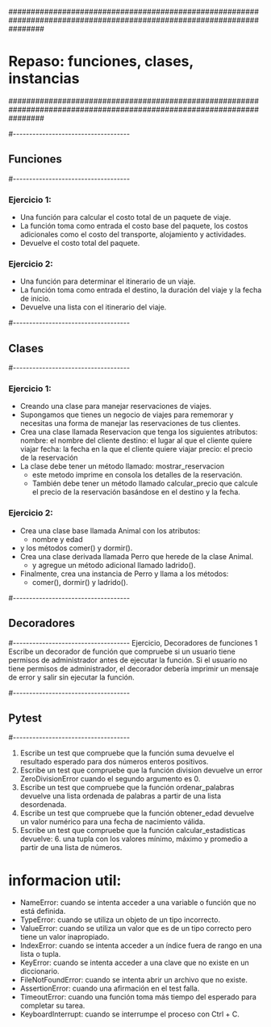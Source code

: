 
########################################################################################################################
# Repaso:  funciones, clases, instancias
########################################################################################################################

#------------------------------------
## Funciones 
#------------------------------------
### Ejercicio 1:
 - Una función para calcular el costo total de un paquete de viaje.
 - La función toma como entrada el costo base del paquete, los costos adicionales como el costo del transporte, alojamiento y actividades.
 - Devuelve el costo total del paquete.

### Ejercicio 2:
 - Una función para determinar el itinerario de un viaje.
 - La función toma como entrada el destino, la duración del viaje y la fecha de inicio.
 - Devuelve una lista con el itinerario del viaje.

#------------------------------------
## Clases 
#------------------------------------
### Ejercicio 1:
 - Creando una clase para manejar reservaciones de viajes.
 - Supongamos que tienes un negocio de viajes para rememorar y necesitas una forma de manejar las reservaciones de tus clientes.
 - Crea una clase llamada Reservacion que tenga los siguientes atributos:
    nombre: el nombre del cliente
    destino: el lugar al que el cliente quiere viajar
    fecha: la fecha en la que el cliente quiere viajar
    precio: el precio de la reservación
 - La clase debe tener un método llamado: mostrar_reservacion
   - este metodo imprime en consola los detalles de la reservación.
   - También debe tener un método llamado calcular_precio que calcule el precio de la reservación basándose en el destino y la fecha.

### Ejercicio 2:
  - Crea una clase base llamada Animal con los atributos:
    - nombre y edad
  - y los métodos comer() y dormir().
  - Crea una clase derivada llamada Perro que herede de la clase Animal.
    - y agregue un método adicional llamado ladrido().
  - Finalmente, crea una instancia de Perro y llama a los métodos:
    - comer(), dormir() y ladrido().


#------------------------------------
## Decoradores 
#------------------------------------
Ejercicio, Decoradores de funciones 1
Escribe un decorador de función que compruebe si un usuario tiene permisos de administrador antes de ejecutar la función.
Si el usuario no tiene permisos de administrador, el decorador debería imprimir un mensaje de error y salir sin ejecutar la función.



#------------------------------------
## Pytest 
#------------------------------------
1. Escribe un test que compruebe que la función suma devuelve el resultado esperado para dos números enteros positivos.
2. Escribe un test que compruebe que la función division devuelve un error ZeroDivisionError cuando el segundo argumento es 0.
3. Escribe un test que compruebe que la función ordenar_palabras devuelve una lista ordenada de palabras a partir de una lista desordenada.
4. Escribe un test que compruebe que la función obtener_edad devuelve un valor numérico para una fecha de nacimiento válida.
5. Escribe un test que compruebe que la función calcular_estadisticas devuelve:
   6. una tupla con los valores mínimo, máximo y promedio a partir de una lista de números.

# informacion util:
 - NameError: cuando se intenta acceder a una variable o función que no está definida.
 - TypeError: cuando se utiliza un objeto de un tipo incorrecto.
 - ValueError: cuando se utiliza un valor que es de un tipo correcto pero tiene un valor inapropiado.
 - IndexError: cuando se intenta acceder a un índice fuera de rango en una lista o tupla.
 - KeyError: cuando se intenta acceder a una clave que no existe en un diccionario.
 - FileNotFoundError: cuando se intenta abrir un archivo que no existe.
 - AssertionError: cuando una afirmación en el test falla.
 - TimeoutError: cuando una función toma más tiempo del esperado para completar su tarea.
 - KeyboardInterrupt: cuando se interrumpe el proceso con Ctrl + C.

